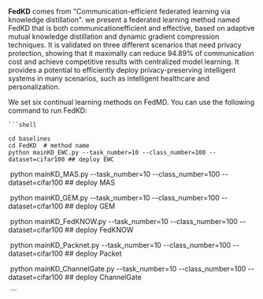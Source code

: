 **FedKD** comes from "Communication-efficient federated learning via knowledge distillation". we present a federated learning method named FedKD that is both communicationefficient and effective, based on adaptive mutual knowledge distillation and dynamic gradient compression techniques. It is validated on three different scenarios that need privacy protection, showing that it maximally can reduce 94.89% of communication cost and achieve competitive results with centralized model learning. It provides a potential to efficiently deploy privacy-preserving intelligent systems in many scenarios, such as intelligent healthcare and personalization.



We set six continual learning methods on FedMD. You can use the following command to run FedKD:



	```shell

 	cd baselines
  	cd FedKD  # method name
	python mainKD_EWC.py --task_number=10 --class_number=100 --dataset=cifar100 ## deploy EWC

​	python mainKD_MAS.py --task_number=10 --class_number=100 --dataset=cifar100 ## deploy MAS

​	python mainKD_GEM.py --task_number=10 --class_number=100 --dataset=cifar100 ## deploy GEM

​	python mainKD_FedKNOW.py --task_number=10 --class_number=100 --dataset=cifar100 ## deploy FedKNOW

​	python mainKD_Packnet.py --task_number=10 --class_number=100 --dataset=cifar100 ## deploy Packet

​	python mainKD_ChannelGate.py --task_number=10 --class_number=100 --dataset=cifar100 ## deploy ChannelGate

​	```


